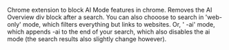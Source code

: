 Chrome extension to block AI Mode features in chrome.
Removes the AI Overview div block after a search.
You can also chooose to search in 'web-only' mode, which filters everything but links to websites. Or, ' -ai' mode, which appends -ai to the end of your search, which also disables the ai mode (the search results also slightly change however).

